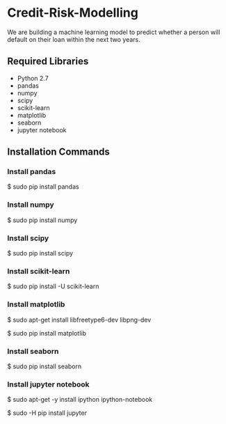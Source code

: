 # Credit-Risk-Modelling

We are building a machine learning model to predict whether a person will default on their loan within the next two years.

## Required Libraries
- Python 2.7
- pandas
- numpy
- scipy
- scikit-learn
- matplotlib
- seaborn
- jupyter notebook
  
## Installation Commands
### Install pandas
$ sudo pip install pandas

### Install numpy
$ sudo pip install numpy

### Install scipy
$ sudo pip install scipy

### Install scikit-learn
$ sudo pip install -U scikit-learn

### Install matplotlib
$ sudo apt-get install libfreetype6-dev libpng-dev

$ sudo pip install matplotlib 

### Install seaborn
$ sudo pip install seaborn

### Install jupyter notebook
$ sudo apt-get -y install ipython ipython-notebook

$ sudo -H pip install jupyter

